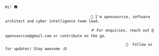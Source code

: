                                                                          Hi! 🛖 

                                           👋 I'm opensourcse, software architect and cyber intelligence team lead.

                                           🪶 For enquiries, reach out @ opensourcse@gmail.com or contribute on the go.

                                                           🤙  Follow us for updates! Stay awesome :D
 
